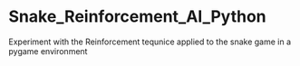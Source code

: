 # Snake_Reinforcement_AI_Python
Experiment with the Reinforcement tequnice applied to the snake game in a pygame environment
